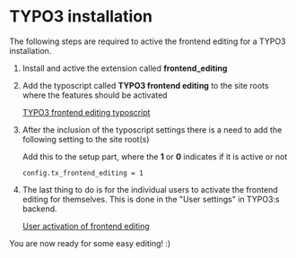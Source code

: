 # TYPO3 installation

The following steps are required to active the frontend editing for a TYPO3 installation.

1. Install and active the extension called **frontend_editing**

2. Add the typoscript called **TYPO3 frontend editing** to the site roots where the features should be activated

    [TYPO3 frontend editing typoscript](images/add-typoscript.png)

3. After the inclusion of the typoscript settings there is a need to add the following setting to the site root(s)
    
    Add this to the setup part, where the **1** or **0** indicates if it is active or not
    
    ```
    config.tx_frontend_editing = 1
    ```
    
4. The last thing to do is for the individual users to activate the frontend editing for themselves. This is done in the "User settings" in TYPO3:s backend.

    [User activation of frontend editing](images/user-activation-of-feedit.png)

You are now ready for some easy editing! :)